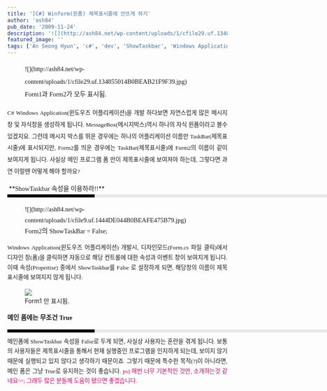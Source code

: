 ```yaml
---
title: '[C#] Winform(윈폼) 제목표시줄에 안뜨게 하기'
author: 'ash84'
pub_date: '2009-11-24'
description: '![](http://ash84.net/wp-content/uploads/1/cfile29.uf.134855014B0BEAB21F9F39.jpg)Form1과 Form'
featured_image: ''
tags: ['An Seong Hyun', 'c#', 'dev', 'ShowTaskbar', 'Windows Application', 'winform', '속성', '안성현', '윈폼', '제목표시줄', '제목표시줄 표시', '프로그래밍']
---
```



<div style="TEXT-ALIGN: justify; LINE-HEIGHT: 2"><span style="FONT-SIZE: 11pt"><span style="FONT-FAMILY: Dotum"><figure class="wp-caption aligncenter" style="width: 484px">![](http://ash84.net/wp-content/uploads/1/cfile29.uf.134855014B0BEAB21F9F39.jpg)<figcaption class="wp-caption-text">Form1과 Form2가 모두 표시됨.</figcaption></figure></span></span>

<span style="FONT-SIZE: 11pt"><span style="FONT-FAMILY: Dotum"><span style="FONT-SIZE: 10pt">C# Windows Application(윈도우즈 어플리케이션)을 개발 하다보면 자연스럽게 많은 메시지 창 및 자식창을 생성하게 됩니다. MessageBox(메시지박스)역시 하나의 자식 윈폼이라고 볼수 있겠지요. 그런데 메시지 박스를 뛰운 경우에는 하나의 어플리케이션 이름만 TaskBar(제목표시줄)에 표시되지만, Form2를 띄운 경우에는 TaskBar(제목표시줄)에 Form2의 이름이 같이 보여지게 됩니다. 사실상 메인 프로그램 폼 만이 제목표시줄에 보여져야 하는데, 그렇다면 과연 이럴땐 어떻게 해야 할까요?</span></span></span>

<div>  
<div style="LINE-HEIGHT: 1.7"><span style="FONT-FAMILY: Dotum"><font color="#474747"><span style="FONT-SIZE: 11pt"><span style="FONT-FAMILY: Dotum">﻿</span></span></font><span style="FONT-SIZE: 10pt"><font color="#474747"><span style="FONT-SIZE: 11pt"><span style="FONT-FAMILY: Dotum">﻿</span></span></font><span style="FONT-FAMILY: Dotum"><font color="#474747"><span style="FONT-SIZE: 11pt"><span style="FONT-FAMILY: Dotum">﻿</span></span></font><span style="FONT-SIZE: 10pt"><font color="#474747"><span style="FONT-SIZE: 11pt"><span style="FONT-FAMILY: Dotum">﻿ </span></span></font></span></span></span></span>  
**<span style="FONT-SIZE: 11pt"><span style="FONT-FAMILY: Dotum">ShowTaskbar 속성을 이용하라!!</span></span>**<div style="BORDER-LEFT: #000000 200px solid; PADDING-BOTTOM: 3px; BACKGROUND-COLOR: #e8e8e8; PADDING-LEFT: 6px; WIDTH: 690px; PADDING-RIGHT: 6px; FONT: bold 1pt/1 나눔고딕, Sans-serif; MARGIN-BOTTOM: 10px; HEIGHT: 1px; COLOR: #fff; PADDING-TOP: 3px"><span style="FONT-SIZE: 11pt"><span style="FONT-SIZE: 10pt"><span style="FONT-SIZE: 11pt"><span style="FONT-SIZE: 10pt"><span style="FONT-SIZE: 10pt"><span style="FONT-FAMILY: Batang"><span style="FONT-SIZE: 11pt"><span style="FONT-SIZE: 1pt"></span></span></span></span></span></span></span></span></div>  
<span style="FONT-SIZE: 11pt"><span style="FONT-FAMILY: Dotum"><figure class="wp-caption aligncenter" style="width: 487px">![](http://ash84.net/wp-content/uploads/1/cfile9.uf.1444DE044B0BEAFE475B79.jpg)<figcaption class="wp-caption-text">Form2의 ShowTaskBar = False;</figcaption></figure></span></span><span style="FONT-SIZE: 11pt"><span style="FONT-FAMILY: Dotum"><span style="FONT-SIZE: 10pt">Windows Application(윈도우즈 어플리케이션) 개발시, 디자인모드(Form.cs 파일 클릭)에서 디자인 창(폼)을 클릭하면 자동으로 해당 컨트롤에 대한 속성과 이벤트 창이 보여지게 됩니다. 이때 속성(Propertise) 중에서 ShowTaskbar를 False 로 설정하게 되면, 해당창의 이름이 제목표시줄에 보여지지 않게 됩니다. </span></span></span>

<span style="FONT-SIZE: 11pt"><span style="FONT-FAMILY: Dotum"><figure class="wp-caption aligncenter" style="width: 605px">![](http://ash84.net/wp-content/uploads/1/cfile25.uf.1544EB044B0BEB2F2DECEB.jpg)<figcaption class="wp-caption-text">Form1 만 표시됨. </figcaption></figure></span></span>

**<span style="FONT-SIZE: 11pt"><span style="FONT-FAMILY: Dotum">메인 폼에는 무조건 True</span></span>**

<div style="BORDER-LEFT: #000000 200px solid; PADDING-BOTTOM: 3px; BACKGROUND-COLOR: #e8e8e8; PADDING-LEFT: 6px; WIDTH: 690px; PADDING-RIGHT: 6px; FONT: bold 1pt/1 나눔고딕, Sans-serif; MARGIN-BOTTOM: 10px; HEIGHT: 1px; COLOR: #fff; PADDING-TOP: 3px"><span style="FONT-SIZE: 11pt"><span style="FONT-SIZE: 10pt"><span style="FONT-SIZE: 11pt"><span style="FONT-SIZE: 10pt"><span style="FONT-SIZE: 10pt"><span style="FONT-FAMILY: Batang"><span style="FONT-SIZE: 11pt"><span style="FONT-SIZE: 1pt"></span></span></span></span></span></span></span></span></div>  
<span style="FONT-SIZE: 11pt"><span style="FONT-FAMILY: Dotum"><span style="FONT-SIZE: 10pt">메인폼에 ShowTaskbar 속성을 False로 두게 되면, 사실상 사용자는 혼란을 겪게 됩니다. 보통의 사용자들은 제목표시줄을 통해서 현재 실행중인 프로그램을 인지하게 되는데, 보이지 않기 때문에 실행되고 있지 않다고 생각하기 때문이죠. 그렇기 때문에 특수한 목적(?)이 아니라면, 메인 폼은 그냥 True로 유지하는 것이 좋습니다. </span></span></span><font color="#c8056a"><span style="FONT-SIZE: 11pt"><span style="FONT-FAMILY: Dotum"><span style="FONT-SIZE: 10pt">ps) 매번 너무 기본적인 것만, 소개하는것 같네요^^; 그래두 많은 분들께 도움이 됐으면 좋겠습니다. </span></span></span>  
</font>

</div></div></div>  
<div style="TEXT-ALIGN: justify">  
<div>  
<div style="LINE-HEIGHT: 1.7"></div></div></div>

